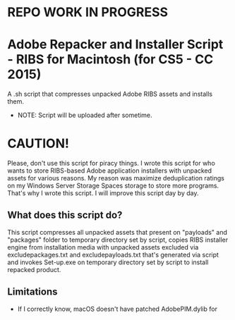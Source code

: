 # REPO WORK IN PROGRESS

# Adobe Repacker and Installer Script - RIBS for Macintosh (for CS5 - CC 2015)
A .sh script that compresses unpacked Adobe RIBS assets and installs them.
- NOTE: Script will be uploaded after sometime.

# CAUTION!
Please, don't use this script for piracy things. I wrote this script for who wants to store RIBS-based Adobe application installers with unpacked assets for various reasons. My reason was maximize deduplication ratings on my Windows Server Storage Spaces storage to store more programs. That's why I wrote this script. I will improve this script day by day.

## What does this script do?
This script compresses all unpacked assets that present on "payloads" and "packages" folder to temporary directory set by script, copies RIBS installer engine from installation media with unpacked assets excluded via excludepackages.txt and excludepayloads.txt that's generated via script and invokes Set-up.exe on temporary directory set by script to install repacked product.

## Limitations
- If I correctly know, macOS doesn't have patched AdobePIM.dylib for

